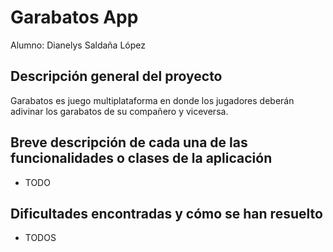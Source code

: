 # Garabatos App 
Alumno: Dianelys Saldaña López

## Descripción general del proyecto
Garabatos es juego multiplataforma en donde los jugadores deberán adivinar los garabatos de su compañero y viceversa. 

## Breve descripción de cada una de las funcionalidades o clases de la aplicación
- TODO

## Dificultades encontradas y cómo se han resuelto
- TODOS
